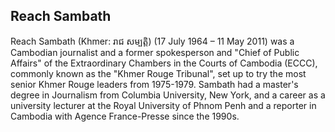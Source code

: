 ## Reach Sambath

Reach Sambath (Khmer: រាជ សម្បតិ្ត) (17 July 1964 – 11 May 2011) was a Cambodian journalist and a former spokesperson and "Chief of Public Affairs" of the Extraordinary Chambers in the Courts of Cambodia (ECCC), commonly known as the "Khmer Rouge Tribunal", set up to try the most senior Khmer Rouge leaders from 1975-1979. Sambath had a master's degree in Journalism from Columbia University, New York, and a career as a university lecturer at the Royal University of Phnom Penh and a reporter in Cambodia with Agence France-Presse since the 1990s.